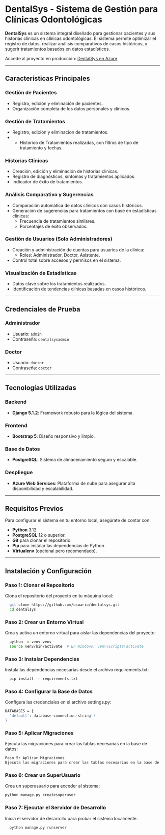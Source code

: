 # DentalSys - Sistema de Gestión para Clínicas Odontológicas

**DentalSys** es un sistema integral diseñado para gestionar pacientes y sus historias clínicas en clínicas odontológicas. El sistema permite optimizar el registro de datos, realizar análisis comparativos de casos históricos, y sugerir tratamientos basados en datos estadísticos.

Accede al proyecto en producción: [DentalSys en Azure](https://dentalsys.azurewebsites.net)

---

## **Características Principales**

### Gestión de Pacientes
- Registro, edición y eliminación de pacientes.
- Organización completa de los datos personales y clínicos.

### Gestión de Tratamientos 
- Registro, edición y eliminacion de tratamientos.
- - Historico de Tratamientos realizadas, con filtros de tipo de tratamiento y fechas.

### Historias Clínicas
- Creación, edición y eliminación de historias clínicas.
- Registro de diagnósticos, síntomas y tratamientos aplicados.
- Indicador de éxito de tratamientos.

### Análisis Comparativo y Sugerencias
- Comparación automática de datos clínicos con casos históricos.
- Generación de sugerencias para tratamientos con base en estadísticas clínicas:
  - Frecuencia de tratamientos similares.
  - Porcentajes de éxito observados.

### Gestión de Usuarios (Solo Administradores)
- Creación y administración de cuentas para usuarios de la clínica:
  - Roles: Administrador, Doctor, Asistente.
- Control total sobre accesos y permisos en el sistema.

### Visualización de Estadísticas
- Datos clave sobre los tratamientos realizados.
- Identificación de tendencias clínicas basadas en casos históricos.

---

## **Credenciales de Prueba**

### **Administrador**
- Usuario: `admin`
- Contraseña: `dentalsysadmin`

### **Doctor**
- Usuario: `doctor`
- Contraseña: `doctor`

---

## **Tecnologías Utilizadas**

### Backend
- **Django 5.1.2**: Framework robusto para la lógica del sistema.
  
### Frontend
- **Bootstrap 5**: Diseño responsivo y limpio.

### Base de Datos
- **PostgreSQL**: Sistema de almacenamiento seguro y escalable.

### Despliegue
- **Azure Web Services**: Plataforma de nube para asegurar alta disponibilidad y escalabilidad.

---

## **Requisitos Previos**

Para configurar el sistema en tu entorno local, asegúrate de contar con:
- **Python** 3.12
- **PostgreSQL** 12 o superior.
- **Git** para clonar el repositorio.
- **Pip** para instalar las dependencias de Python.
- **Virtualenv** (opcional pero recomendado).

---

## **Instalación y Configuración**

### Paso 1: Clonar el Repositorio
Clona el repositorio del proyecto en tu máquina local:

```bash
  git clone https://github.com/usuario/dentalsys.git
  cd dentalsys
```
### Paso 2: Crear un Entorno Virtual
Crea y activa un entorno virtual para aislar las dependencias del proyecto:

```bash
  python -m venv venv
  source venv/bin/activate  # En Windows: venv\Scripts\activate
```

### Paso 3: Instalar Dependencias
Instala las dependencias necesarias desde el archivo requirements.txt:

```bash
  pip install -r requirements.txt
```

### Paso 4: Configurar la Base de Datos
Configura las credenciales en el archivo settings.py:

```bash
DATABASES = {
  'default': database-connection-string')
}
```

### Paso 5: Aplicar Migraciones
Ejecuta las migraciones para crear las tablas necesarias en la base de datos:

```bash
Paso 5: Aplicar Migraciones
Ejecuta las migraciones para crear las tablas necesarias en la base de datos:
```


### Paso 6: Crear un SuperUsuario
Crea un superusuario para acceder al sistema:

```bash
python manage.py createsuperuser
```

### Paso 7: Ejecutar el Servidor de Desarrollo
Inicia el servidor de desarrollo para probar el sistema localmente:

```bash
  python manage.py runserver
```




